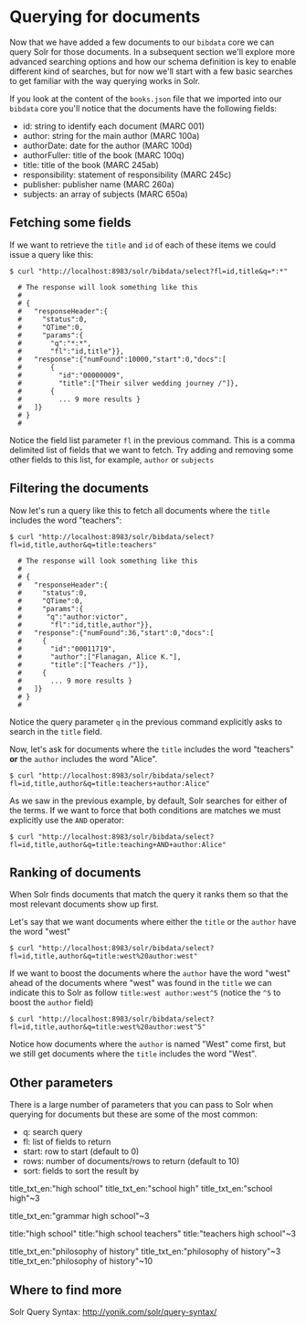 # Querying for documents

Now that we have added a few documents to our `bibdata` core we can query Solr
for those documents. In a subsequent section we'll explore more advanced
searching options and how our schema definition is key to enable different
kind of searches, but for now we'll start with a few basic searches to get
familiar with the way querying works in Solr.

If you look at the content of the `books.json` file that we imported into
our `bibdata` core you'll notice that the documents have the following fields:

* id: string to identify each document (MARC 001)
* author: string for the main author (MARC 100a)
* authorDate: date for the author (MARC 100d)
* authorFuller: title of the book (MARC 100q)
* title: title of the book (MARC 245ab)
* responsibility: statement of responsibility (MARC 245c)
* publisher: publisher name (MARC 260a)
* subjects: an array of subjects (MARC 650a)

## Fetching some fields
If we want to retrieve the `title` and `id` of each of these items we could issue a query like this:

```
$ curl "http://localhost:8983/solr/bibdata/select?fl=id,title&q=*:*"

  # The response will look something like this
  #
  # {
  #   "responseHeader":{
  #     "status":0,
  #     "QTime":0,
  #     "params":{
  #       "q":"*:*",
  #       "fl":"id,title"}},
  #   "response":{"numFound":10000,"start":0,"docs":[
  #       {
  #         "id":"00000009",
  #         "title":["Their silver wedding journey /"]},
  #       {
  #         ... 9 more results }
  #   ]}
  # }
  #
```

Notice the field list parameter `fl` in the previous command. This is a comma delimited list of fields that we want to fetch. Try adding and removing some other fields to this list, for example, `author` or `subjects`


## Filtering the documents

Now let's run a query like this to fetch all documents where the `title` includes the word "teachers":

```
$ curl "http://localhost:8983/solr/bibdata/select?fl=id,title,author&q=title:teachers"

  # The response will look something like this
  #
  # {
  #   "responseHeader":{
  #     "status":0,
  #     "QTime":0,
  #     "params":{
  #      "q":"author:victor",
  #       "fl":"id,title,author"}},
  #   "response":{"numFound":36,"start":0,"docs":[
  #     {
  #       "id":"00011719",
  #       "author":["Flanagan, Alice K."],
  #       "title":["Teachers /"]},
  #     {
  #       ... 9 more results }
  #   ]}
  # }
  #
```

Notice the query parameter `q` in the previous command explicitly asks to search in the `title` field.

Now, let's ask for documents where the `title` includes the word "teachers" **or** the `author` includes the word "Alice".

```
$ curl "http://localhost:8983/solr/bibdata/select?fl=id,title,author&q=title:teachers+author:Alice"
```

As we saw in the previous example, by default, Solr searches for either of the terms. If we want to force that both conditions are matches we must explicitly use the `AND` operator:


```
$ curl "http://localhost:8983/solr/bibdata/select?fl=id,title,author&q=title:teaching+AND+author:Alice"
```

## Ranking of documents

When Solr finds documents that match the query it ranks them so that the most relevant documents show up first.

Let's say that we want documents where either the `title` or the `author` have the word "west"

```
$ curl "http://localhost:8983/solr/bibdata/select?fl=id,title,author&q=title:west%20author:west"
```

If we want to boost the documents where the `author` have the word "west" ahead of the documents where "west" was found in the `title` we can indicate this to Solr as follow `title:west author:west^5` (notice the `^5` to boost the `author` field)

```
$ curl "http://localhost:8983/solr/bibdata/select?fl=id,title,author&q=title:west%20author:west^5"
```

Notice how documents where the `author` is named "West" come first, but we still get documents where the `title` includes the word "West".


## Other parameters
There is a large number of parameters that you can pass to Solr when querying for documents but these are some of the most common:

* q: search query
* fl: list of fields to return
* start: row to start (default to 0)
* rows: number of documents/rows to return (default to 10)
* sort: fields to sort the result by

title_txt_en:"high school"
title_txt_en:"school high"
title_txt_en:"school high"~3

title_txt_en:"grammar high school"~3

title:"high school"
title:"high school teachers"
title:"teachers high school"~3

title_txt_en:"philosophy of history"
title_txt_en:"philosophy of history"~3
title_txt_en:"philosophy of history"~10


## Where to find more
Solr Query Syntax: http://yonik.com/solr/query-syntax/
